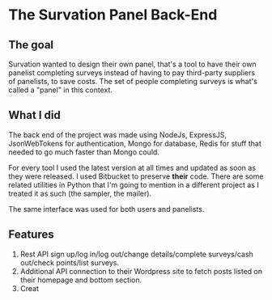 # The Survation Panel Back-End

## The goal

Survation wanted to design their own panel, that's a tool to have their own panelist completing surveys instead of having to pay third-party suppliers of panelists, to save costs. The set of people completing surveys is what's called a "panel" in this context. 

## What I did

The back end of the project was made using NodeJs, ExpressJS, JsonWebTokens for authentication, Mongo for database, Redis for stuff that needed to go much faster than Mongo could. 

For every tool I used the latest version at all times and updated as soon as they were released. I used Bitbucket to preserve **their** code. There are some related utilities in Python that I'm going to mention in a different project as I treated it as such (the sampler, the mailer). 

The same interface was used for both users and panelists. 

## Features

1. Rest API sign up/log in/log out/change details/complete surveys/cash out/check points/list surveys. 
1. Additional API connection to their Wordpress site to fetch posts listed on their homepage and bottom section. 
1. Creat


